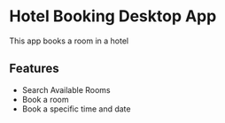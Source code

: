 # Hotel Booking Desktop App 
This app books a room in a hotel

## Features
* Search Available Rooms
* Book a room
* Book a specific time and date
